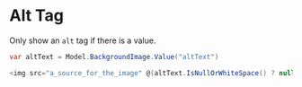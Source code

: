 # Alt Tag

Only show an `alt` tag if there is a value.

```csharp
var altText = Model.BackgroundImage.Value("altText")

<img src="a_source_for_the_image" @(altText.IsNullOrWhiteSpace() ? null : @Html.Raw($"alt=\"{altText}\"")) />
```
